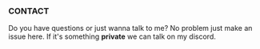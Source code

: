 ### **__CONTACT__** ###

Do you have questions or just wanna talk to me?
No problem just make an issue here.
If it's something **private** we can talk on my discord.
